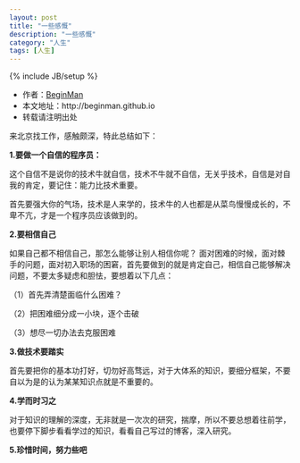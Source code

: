 ```yaml
---
layout: post
title: "一些感慨"
description: "一些感慨"
category: "人生"
tags: [人生]
---
```

{% include JB/setup %}
<ul>
    <li>作者：<a href="http://weibo.com/beginman" target="blank">BeginMan</a></li>
    <li>本文地址：http://beginman.github.io</li>
    <li>转载请注明出处</li>
</ul>
<p>来北京找工作，感触颇深，特此总结如下：</p>

<p><strong>1.要做一个自信的程序员：</strong></p>

<p>这个自信不是说你的技术牛就自信，技术不牛就不自信，无关乎技术，自信是对自我的肯定，要记住：能力比技术重要。</p>

<p>首先要强大你的气场，技术是人来学的，技术牛的人也都是从菜鸟慢慢成长的，不卑不亢，才是一个程序员应该做到的。</p>

<p><strong>2.要相信自己</strong></p>

<p>如果自己都不相信自己，那怎么能够让别人相信你呢？ 面对困难的时候，面对棘手的问题，面对初入职场的困窘，首先要做到的就是肯定自己，相信自己能够解决问题，不要太多疑虑和胆怯，要想着以下几点：</p>

<p>（1）首先弄清楚面临什么困难？</p>

<p>（2）把困难细分成一小块，逐个击破</p>

<p>（3）想尽一切办法去克服困难</p>

<p><strong>3.做技术要踏实</strong></p>

<p>首先要把你的基本功打好，切勿好高骛远，对于大体系的知识，要细分框架，不要自以为是的认为某某知识点就是不重要的。</p>

<p><strong>4.学而时习之</strong></p>

<p>对于知识的理解的深度，无非就是一次次的研究，揣摩，所以不要总想着往前学，也要停下脚步看看学过的知识，看看自己写过的博客，深入研究。</p>

<p><strong>5.珍惜时间，努力些吧</strong></p>

<p><img src="http://images.cnitblog.com/blog/523928/201403/291600552973148.jpg" alt="" /></p>
